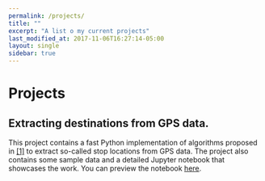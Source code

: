 ```yaml
---
permalink: /projects/
title: ""
excerpt: "A list o my current projects"
last_modified_at: 2017-11-06T16:27:14-05:00
layout: single
sidebar: true
---
```

# Projects

## Extracting destinations from GPS data.

This project contains a fast Python implementation of algorithms
proposed in [[1]](#hariharan2004) to extract so-called stop locations
from GPS data. The project also contains some sample data and a
detailed Jupyter notebook that showcases the work. You can preview the notebook [here](https://nbviewer.jupyter.org/github/sebastianbertoli/Github-internship_human_mobility/blob/master/Notebook%20for%20github%20latest%20edition.ipynb).

